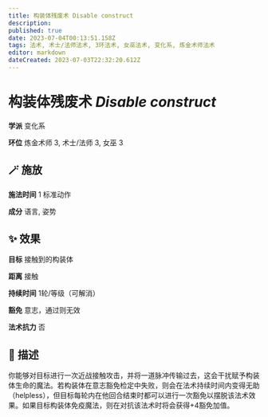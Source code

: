 ```yaml
---
title: 构装体残废术 Disable construct
description: 
published: true
date: 2023-07-04T00:13:51.158Z
tags: 法术, 术士/法师法术, 3环法术, 女巫法术, 变化系, 炼金术师法术
editor: markdown
dateCreated: 2023-07-03T22:32:20.612Z
---
```


# **构装体残废术** *Disable construct*

**学派** 变化系 

**环位** 炼金术师 3, 术士/法师 3, 女巫 3

## 🪄 施放

**施法时间** 1 标准动作

**成分** 语言, 姿势

## ✨ 效果 

**目标** 接触到的构装体 

**距离** 接触  

**持续时间** 1轮/等级（可解消） 

**豁免** 意志，通过则无效

**法术抗力** 否

## 📖 描述

你能够对目标进行一次近战接触攻击，并将一道脉冲传输过去，这会干扰赋予构装体生命的魔法。若构装体在意志豁免检定中失败，则会在法术持续时间内变得无助（helpless），但目标每轮内在他回合结束时都可以进行一次豁免以摆脱该法术效果。如果目标构装体免疫魔法，则在对抗该法术时将会获得+4豁免加值。
    